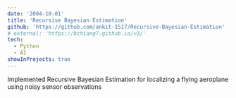 ```yaml
---
date: '2004-10-01'
title: 'Recursive Bayesian Estimation'
github: 'https://github.com/ankit-1517/Recursive-Bayesian-Estimation'
# external: 'https://bchiang7.github.io/v3/'
tech:
  - Python
  - AI
showInProjects: true
---
```


Implemented Recursive Bayesian Estimation for localizing a flying aeroplane using noisy sensor observations